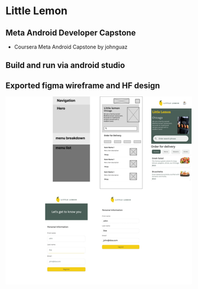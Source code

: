 # Little Lemon
## Meta Android Developer Capstone 

- Coursera Meta Android Capstone by johnguaz

## Build and run via android studio

## Exported figma wireframe and HF design
![wireframe](wireframe.png)